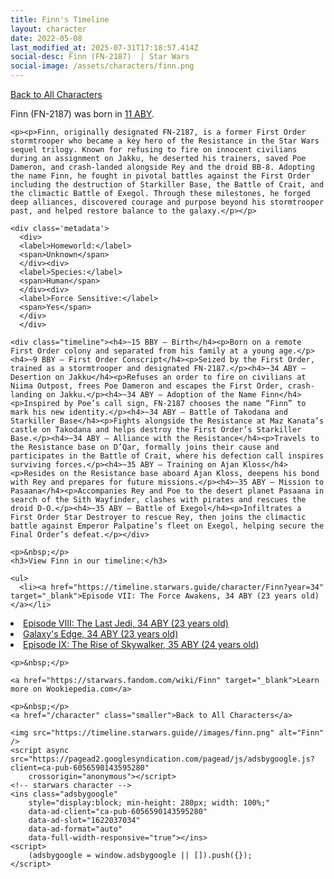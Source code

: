 ```yaml
---
title: Finn's Timeline
layout: character
date: 2022-05-08
last_modified_at: 2025-07-31T17:18:57.414Z
social-desc: Finn (FN-2187)  | Star Wars
social-image: /assets/characters/finn.png
---
```

<a href="/character" class="smaller">Back to All Characters</a>

<div class="character-profile container">
  <div class="col-10">
    <p>
    Finn (FN-2187)             was born in <a href="https://timeline.starwars.guide/character/Finn?year=11" target="_blank">11 ABY</a>.
    </p>

    <p><p>Finn, originally designated FN-2187, is a former First Order stormtrooper who became a key hero of the Resistance in the Star Wars sequel trilogy. Known for refusing to fire on innocent civilians during an assignment on Jakku, he deserted his trainers, saved Poe Dameron, and crash-landed alongside Rey and the droid BB-8. Adopting the name Finn, he fought in pivotal battles against the First Order including the destruction of Starkiller Base, the Battle of Crait, and the climactic Battle of Exegol. Through these milestones, he forged deep alliances, discovered courage and purpose beyond his stormtrooper past, and helped restore balance to the galaxy.</p></p>
    
    <div class='metadata'>
      <div>
      <label>Homeworld:</label>
      <span>Unknown</span>
      </div><div>
      <label>Species:</label>
      <span>Human</span>
      </div><div>
      <label>Force Sensitive:</label>
      <span>Yes</span>
      </div>
      </div>

    <div class="timeline"><h4>~15 BBY – Birth</h4><p>Born on a remote First Order colony and separated from his family at a young age.</p><h4>~9 BBY – First Order Conscript</h4><p>Seized by the First Order, trained as a stormtrooper and designated FN-2187.</p><h4>~34 ABY – Desertion on Jakku</h4><p>Refuses an order to fire on civilians at Niima Outpost, frees Poe Dameron and escapes the First Order, crash-landing on Jakku.</p><h4>~34 ABY – Adoption of the Name Finn</h4><p>Inspired by Poe’s call sign, FN-2187 chooses the name “Finn” to mark his new identity.</p><h4>~34 ABY – Battle of Takodana and Starkiller Base</h4><p>Fights alongside the Resistance at Maz Kanata’s castle on Takodana and helps destroy the First Order’s Starkiller Base.</p><h4>~34 ABY – Alliance with the Resistance</h4><p>Travels to the Resistance base on D’Qar, formally joins their cause and participates in the Battle of Crait, where his defection call inspires surviving forces.</p><h4>~35 ABY – Training on Ajan Kloss</h4><p>Resides on the Resistance base aboard Ajan Kloss, deepens his bond with Rey and prepares for future missions.</p><h4>~35 ABY – Mission to Pasaana</h4><p>Accompanies Rey and Poe to the desert planet Pasaana in search of the Sith Wayfinder, clashes with pirates and rescues the droid D-O.</p><h4>~35 ABY – Battle of Exegol</h4><p>Infiltrates a First Order Star Destroyer to rescue Rey, then joins the climactic battle against Emperor Palpatine’s fleet on Exegol, helping secure the Final Order’s defeat.</p></div>
    
    <p>&nbsp;</p>
    <h3>View Finn in our timeline:</h3>

    <ul>
      <li><a href="https://timeline.starwars.guide/character/Finn?year=34" target="_blank">Episode VII: The Force Awakens, 34 ABY (23 years old)</a></li>
  <li><a href="https://timeline.starwars.guide/character/Finn?year=34" target="_blank">Episode VIII: The Last Jedi, 34 ABY (23 years old)</a></li>
  <li><a href="https://timeline.starwars.guide/character/Finn?year=34" target="_blank">Galaxy's Edge, 34 ABY (23 years old)</a></li>
  <li><a href="https://timeline.starwars.guide/character/Finn?year=35" target="_blank">Episode IX: The Rise of Skywalker, 35 ABY (24 years old)</a></li>
    </ul>

    <p>&nbsp;</p>

    <a href="https://starwars.fandom.com/wiki/Finn" target="_blank">Learn more on Wookiepedia.com</a>

    <p>&nbsp;</p>
    <a href="/character" class="smaller">Back to All Characters</a>
  </div>
  <div class="character_image col-2">
    
    <img src="https://timeline.starwars.guide//images/finn.png" alt="Finn" />
    <script async src="https://pagead2.googlesyndication.com/pagead/js/adsbygoogle.js?client=ca-pub-6056590143595280"
        crossorigin="anonymous"></script>
    <!-- starwars character -->
    <ins class="adsbygoogle"
        style="display:block; min-height: 280px; width: 100%;"
        data-ad-client="ca-pub-6056590143595280"
        data-ad-slot="1622037034"
        data-ad-format="auto"
        data-full-width-responsive="true"></ins>
    <script>
        (adsbygoogle = window.adsbygoogle || []).push({});
    </script>
  </div>
</div>
